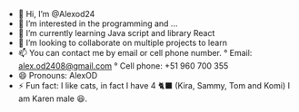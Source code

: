 - 👋 Hi, I’m @Alexod24
- 👀 I’m interested in the programming and ...
- 🌱 I’m currently learning Java script and library React
- 💞️ I’m looking to collaborate on multiple projects to learn
- 📫 You can contact me by email or cell phone number.
  ° Email: alex.od2408@gmail.com
  ° Cell phone: +51 960 700 355
- 😄 Pronouns: AlexOD
- ⚡ Fun fact: I like cats, in fact I have 4 🐈‍⬛ (Kira, Sammy, Tom and Komi) I am Karen male 😆.


<!---
Alexod24/Alexod24 is a ✨ special ✨ repository because its `README.md` (this file) appears on your GitHub profile.
You can click the Preview link to take a look at your changes.
--->


